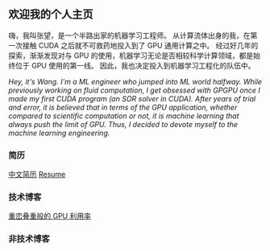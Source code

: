 ## 欢迎我的个人主页

嗨，我叫张望，是一个半路出家的机器学习工程师。
从计算流体出身的我，在第一次接触 CUDA 之后就不可救药地投入到了 GPU 通用计算之中。
经过好几年的探索，渐渐发现对与 GPU 的使用，机器学习无论是否相较科学计算领域，都是始终位于 GPU 使用的第一线。
因此，我也决定投入到机器学习工程化的队伍中。

*Hey, it's Wang. I'm a ML engineer who jumped into ML world halfway.*
*While previously working on fluid computation, I get obsessed with GPGPU once I made my first CUDA program (an SOR solver in CUDA).*
*After years of trial and error, it is believed that in terms of the GPU application, whether compared to scientific computation or not, it is machine learning that always push the limit of GPU.*
*Thus, I decided to devote myself to the machine learning engineering.*

### 简历

[中文简历](TBD)    [Resume](TBD)

### 技术博客

[重峦叠重般的 GPU 利用率](TBD)

### 非技术博客
